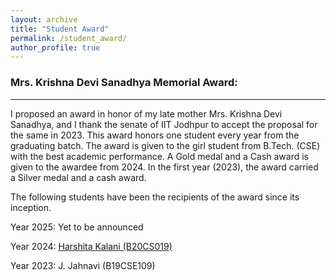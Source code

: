 ```yaml
---
layout: archive
title: "Student Award"
permalink: /student_award/
author_profile: true
---
```


### Mrs. Krishna Devi Sanadhya Memorial Award:
----

I proposed an award in honor of my late mother Mrs. Krishna Devi Sanadhya, and I thank the senate of IIT Jodhpur to accept the proposal for the same in 2023. This award honors one student every year from the graduating batch. The award is given to the girl student from B.Tech. (CSE) with the best academic performance. A Gold medal and a Cash award is given to the awardee from 2024. In the first year (2023), the award carried a Silver medal and a cash award.

The following students have been the recipients of the award since its inception.

Year 2025: Yet to be announced

Year 2024: [Harshita Kalani (B20CS019)](https://www.linkedin.com/posts/iitjodhpur_iitjodhpur-convocation2024-topgraduates-activity-7256270477441019904-S9yA/) 

Year 2023: J. Jahnavi (B19CSE109)
